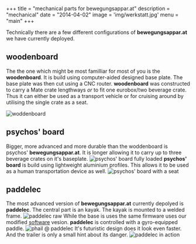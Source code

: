 +++
title = "mechanical parts for bewegungsappar.at"
description = "mechanical"
date = "2014-04-02"
image = 'img/werkstatt.jpg'
menu = "main"
+++

Technically there are a few different configurations of  __bewegungsappar.at__ we have currently deployed.

## woodenboard
The the one which might be most familliar for most of you is the __woodenboard__. It is build using computer-aided designed base plate. The base plate was then cut using a CNC router.
__woodenboard__ was constructed to carry a Mate crate lengthways _or_ to fit one eurobox/two beverage crate. Thus it can either be used as a transport vehicle or for cruising around by utilising the single crate as a seat.

![woddenboard](/img/woddenboard.jpg "woddenboard")

## psychos' board
Bigger, more advanced and more durable than the woddenboard is psychos' __bewegungsappar.at__. It is longer allowing it to carry up to three beverage crates on it's baseplate.
![psychos' board fully loaded](/img/psycho-board-loaded.jpg "psychos' board fully loaded")
__psychos' board__ is build using lightweight aluminium profiles.
This allows it to be used as a human transportation device as well.
![psychos' board with a seat](/img/psycho-board-seat.jpg "psychos' board with a seat")

## paddelec
The most advanced version of __bewegungsappar.at__ currently depolyed is __paddelec__.
The central part is an kayak.
The kayak is mounted to a welded frame.
![paddelec raw](/img/paddelec1.jpg "paddelec raw")
While the base is uses the same firmware uses our modified [software](/post/software/) vesion.
__paddelec__ is controlled with a gyro-equipped paddle.
![phail @ paddelec](/img/paddelec-phail.jpg "phail @ paddelec")
It's futuristic design does it look even faster.
And the trailer is only a small hint about its danger.
![paddelec in action](/img/paddelec2.jpg "paddelec in action")